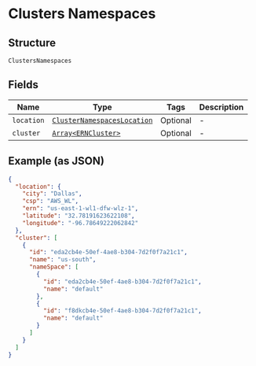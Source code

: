 
# Clusters Namespaces

## Structure

`ClustersNamespaces`

## Fields

| Name | Type | Tags | Description |
|  --- | --- | --- | --- |
| `location` | [`ClusterNamespacesLocation`](../../doc/models/cluster-namespaces-location.md) | Optional | - |
| `cluster` | [`Array<ERNCluster>`](../../doc/models/ern-cluster.md) | Optional | - |

## Example (as JSON)

```json
{
  "location": {
    "city": "Dallas",
    "csp": "AWS_WL",
    "ern": "us-east-1-wl1-dfw-wlz-1",
    "latitude": "32.78191623622108",
    "longitude": "-96.78649222062842"
  },
  "cluster": [
    {
      "id": "eda2cb4e-50ef-4ae8-b304-7d2f0f7a21c1",
      "name": "us-south",
      "nameSpace": [
        {
          "id": "eda2cb4e-50ef-4ae8-b304-7d2f0f7a21c1",
          "name": "default"
        },
        {
          "id": "f8dkcb4e-50ef-4ae8-b304-7d2f0f7a21c1",
          "name": "default"
        }
      ]
    }
  ]
}
```

